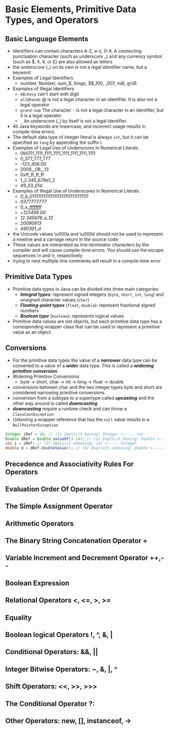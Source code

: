 # Basic Elements, Primitive Data Types, and Operators

## Basic Language Elements

* Identifiers can contain characters A-Z, a-z, 0-9, A connecting punctuation character (such as underscore _) and any
  currency symbol (such as $, ¢, ¥, or £) are also allowed as letters
* the underscore (_) on its own is not a legal identifier name, but a keyword
* Examples of Legal Identifiers
    * number, Number, sum_$, bingo, $$_100, _007, mål, grüß
* Examples of Illegal Identifiers
    * `48chevy` can't start with digit
    * `all@hands` @ is not a legal character in an identifier. It is also not a legal operator
    * `grand-sum` The character `-` is not a legal character in an identifier, but it is a legal operator
    * `_` An underscore (_) by itself is not a legal identifier.
* All Java keywords are lowercase, and incorrect usage results in compile-time errors.
* The default data type of integer literal is always `int`, but it can be specified as `long` by appending the
  suffix `L`
* Examples of Legal Use of Underscores in Numerical Literals
    * 0b0111_1111_1111_1111_1111_1111_1111_1111
    * 0_377_777_777
    * -123_456.00
    * 2009__08__13
    * 0xff_ff_ff_ff
    * 1_2.345_678e1_2
    * 49_03_01d
* Examples of Illegal Use of Underscores in Numerical Literals
    * _0_b_01111111111111111111111111111111_
    * _0377777777_
    * _0_x_ffffffff_
    * +_123456_._00_
    * _12_._345678_e_12_
    * _20090813_
    * _490301_d_
* the Unicode values \u000a and \u000d should not be used to represent a newline and a carriage return in the source
  code
* These values are interpreted as line-terminator characters by the compiler and will cause compile-time errors. You
  should use the escape sequences \n and \r, respectively
* trying to nest multiple-line comments will result in a compile-time error

## Primitive Data Types

* Primitive data types in Java can be divided into three main categories:
    * **_Integral types_**: represent signed integers (`byte`, `short`, `int`, `long`) and unsigned character
      values (`char`)
    * **_Floating-point types_** (`float`, `double`): represent fractional signed numbers
    * **_Boolean type_** (`boolean`): represents logical values
* Primitive data values are not objects, but each primitive data type has a corresponding wrapper class that can be used
  to represent a primitive value as an object.

## Conversions

* For the primitive data types the value of a **_narrower_** data type can be converted to a value of a **_wider_** data
  type. This is called a **_widening primitive conversion_**.
* Widening Primitive Conversions
    * byte -> short, char -> int -> long -> float -> double
* conversions between char and the two integer types byte and short are considered narrowing primitive conversions.
* conversion from a subtype to a supertype called **_upcasting_** and the other way around is called **_downcasting_**
* **_downcasting_** require a runtime check and can throw a `ClassCastException`
* Unboxing a wrapper reference that has the `null` value results in a `NullPointerException`
```java
Integer iRef = 10; // (1) Implicit boxing: Integer <----- int
Double dRef = Double.valueOf(3.14); // (2) Explicit boxing: Double <----- double
int i = iRef; // (3) Implicit unboxing: int <----- Integer
double d = dRef.doubleValue(); // (4) Explicit unboxing: double <----- Double
```

## Precedence and Associativity Rules For Operators

## Evaluation Order Of Operands

## The Simple Assignment Operator

## Arithmetic Operators

## The Binary String Concatenation Operator +

## Variable Increment and Decrement Operator ++,--

## Boolean Expression

## Relational Operators <, <=, >, >=

## Equality

## Boolean logical Operators !, ^, &, |

## Conditional Operators: &&, ||

## Integer Bitwise Operators: ~, &, |, ^

## Shift Operators: <<, >>, >>>

## The Conditional Operator ?:

## Other Operators: new, [], instanceof, ->